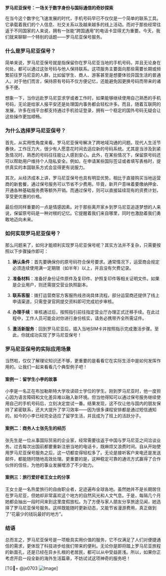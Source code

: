 **罗马尼亚保号：一场关于数字身份与国际通信的奇妙探索**

在当今这个数字化飞速发展的时代，手机号码早已不仅仅是一个简单的联系工具。它承载着我们的个人信息、社交关系以及越来越多的线上活动。而对于那些经常往返于不同国家的人来说，拥有一张能“跨国通用”的电话卡显得尤为重要。今天，我们就来聊聊一个特别的话题——罗马尼亚保号服务。

### 什么是罗马尼亚保号？

简单来说，罗马尼亚保号就是指保留你在罗马尼亚当地的手机号码，并且无论身在何处，都可以通过这张号码与他人保持联系。这项服务主要面向那些需要长期或频繁前往罗马尼亚的人群，比如留学生、商人、游客甚至是想要体验异国生活的普通人。对于他们而言，保持原有号码不仅方便记忆，还能避免因更换号码而带来的诸多不便。

想象一下，当你远赴罗马尼亚求学或者工作时，如果能够继续使用自己熟悉的手机号码，无论是给家人报平安还是处理国内事务都会轻松许多。而且，随着互联网的发展，许多在线平台都支持通过手机验证登录，拥有一个稳定的国外号码无疑会让这些操作更加顺畅。

### 为什么选择罗马尼亚保号？

首先，从实用性角度来看，罗马尼亚保号解决了跨地域沟通的问题。现代人生活节奏快，工作压力大，很少有人愿意花时间去适应新的号码系统。尤其是当涉及到紧急情况时，熟悉的号码往往能让人感到安心。此外，在某些情况下，保留原号码还可以帮助用户维持个人隐私安全。例如，在申请某些国际签证或者填写表格时，提供真实的本国联系方式会显得更有说服力。

其次，从经济成本上讲，罗马尼亚保号也具有明显优势。相比于直接购买当地运营商的新套餐，通过保号服务可以节省不少费用。毕竟，新开户意味着要缴纳押金、开通各种基础服务费等额外开销。而通过保号，则可以直接延续现有的资费计划，享受更优惠的价格。

最后但同样重要的一点是情感因素。对于那些离开家乡到罗马尼亚追逐梦想的人来说，保留原号码是一种对根的记忆。它提醒着我们来自哪里，同时也激励着我们勇敢地迈向未来。

### 如何实现罗马尼亚保号？

那么问题来了，如何才能顺利实现罗马尼亚保号呢？其实方法并不复杂，只需要按照以下步骤操作即可：

1. **确认条件**：首先要确保你的原号码符合保号要求。通常情况下，运营商会规定必须连续使用满一定期限（如半年）以上，并且没有欠费记录。
   
2. **准备材料**：准备好身份证件原件及复印件、护照复印件等相关证明文件。如果是企业用户，则还需提交营业执照副本。

3. **联系客服**：拨打运营商官方客服热线咨询具体流程。部分运营商还提供了线上申请渠道，只需登录官网提交资料即可完成初步审核。

4. **办理手续**：审核通过后，按照指引前往指定营业厅办理正式迁移手续。在此过程中，工作人员可能会对你进行身份核实，请务必携带齐全所需证件。

5. **激活新服务**：回到罗马尼亚后，插入当地SIM卡并按照指示完成激活步骤。至此，你就成功实现了罗马尼亚保号！

### 罗马尼亚保号的实际应用场景

当然啦，仅仅了解理论知识还不够，更重要的是看看它在实际生活中是如何发挥作用的。让我们一起来看看几个典型例子吧！

#### 案例一：留学生小李的故事
小李是一名正在布加勒斯特大学攻读硕士学位的学生。刚到罗马尼亚时，他一度担心因为语言障碍和文化差异难以融入新环境。但当他得知可以通过保号服务继续使用自己的手机号码后，立刻决定尝试一番。结果发现，这不仅让他与国内的朋友保持了紧密联系，还大大提升了学习效率——因为很多课程安排都是通过短信通知的。如今的小李已经完全适应了留学生活，并且成为了班上的活跃分子。

#### 案例二：商务人士张先生的经历
张先生是一位从事国际贸易的企业家，经常需要往返于中国与罗马尼亚之间洽谈业务。过去每次出国前都要重新注册当地的电话卡，既麻烦又浪费时间。自从开始使用罗马尼亚保号服务之后，这一切都变得轻松多了。无论是接听客户来电还是发送邮件，都能随时随地高效处理。更重要的是，这种稳定可靠的通讯方式赢得了合作伙伴的信任，为他的事业发展增添了不少助力。

#### 案例三：旅行爱好者王女士的分享
王女士是一名热爱旅行的自由职业者，足迹遍布全球各地。虽然她并不是长期居住在罗马尼亚，但她却非常喜欢这个地方的自然风光和人文气息。于是，每隔几个月她都会抽出一段时间来到这里度假放松。为了方便与家人朋友分享旅途见闻，她选择了罗马尼亚保号服务。这样既能随时更新动态，又能节省漫游费用，真正做到了“花最少的钱玩最好的地方”。

### 结语

总而言之，罗马尼亚保号是一项极具实用价值的服务，它不仅满足了人们对便捷通信的需求，更体现了科技进步给我们带来的便利。无论你是即将踏上罗马尼亚旅程的新面孔，还是已经在异乡扎根的老居民，都可以从中受益匪浅。所以，如果你正考虑开启一段全新的海外生活篇章，不妨试试这项神奇的服务吧！

[TG💪+ @jx0703 ![Image](https://github.com/user-attachments/assets/dbca1d08-cadb-493c-b0ec-ad6f7a83f270)]